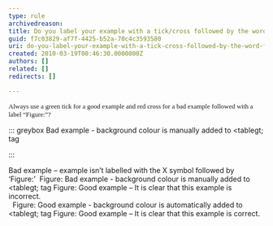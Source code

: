 ```yaml
---
type: rule
archivedreason: 
title: Do you label your example with a tick/cross followed by the word Figure:?
guid: f7c03829-af7f-4425-b52a-70c4c3593580
uri: do-you-label-your-example-with-a-tick-cross-followed-by-the-word-figure
created: 2010-03-19T00:46:30.0000000Z
authors: []
related: []
redirects: []

---
```


<font size="2">        <font face="Verdana">Always use a green tick for a good example and red cross for a bad example followed with a label “Figure&#58;”?</font> </font>

<!--endintro-->


::: greybox
Bad example - background colour is manually added to &lt;tablegt; tag

:::


<font class="ms-rteCustom-FigureBad">Bad example – example isn’t labelled with the X symbol followed by ‘Figure&#58;’</font> 
<font class="ms-rteCustom-GreyBox"><font class="ms-rteCustom-FigureBad">Figure&#58; Bad example - background colour is manually added to &lt;tablegt; tag</font></font>
<font class="ms-rteCustom-FigureGood">Figure&#58; Good example – It is clear that this example is incorrect.<br></font> 
<font class="ms-rteCustom-GreyBox"><font class="ms-rteCustom-FigureGood">Figure&#58; Good example - background colour is automatically added to &lt;tablegt; tag</font></font>
<font class="ms-rteCustom-FigureGood">Figure&#58; Good example – It is clear that this example is correct.</font>
